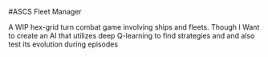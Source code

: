#ASCS Fleet Manager

A WIP
hex-grid turn combat game involving ships and fleets.
Though I Want to create an AI that utilizes deep Q-learning to find strategies and and also test its evolution during episodes
